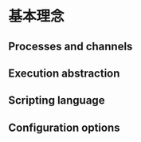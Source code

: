 #  基本理念

## Processes and channels
## Execution abstraction
## Scripting language
## Configuration options


